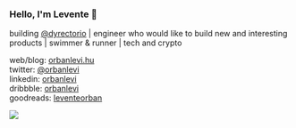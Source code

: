 ### Hello, I'm Levente 👋

building [@dyrectorio](https://github.com/dyrector-io/dyrectorio/) | engineer who would like to build new and interesting products | swimmer & runner | tech and crypto

web/blog: [orbanlevi.hu](https://orbanlevi.hu)\
twitter: [@orbanlevi](https://twitter.com/orbanlevi)\
linkedin: [orbanlevi](https://www.linkedin.com/in/orbanlevi)\
dribbble: [orbanlevi](https://dribbble.com/orbanlevi)\
goodreads: [leventeorban](https://www.goodreads.com/user/show/133547358-levente-orban)

![](https://komarev.com/ghpvc/?username=polaroi8d)
